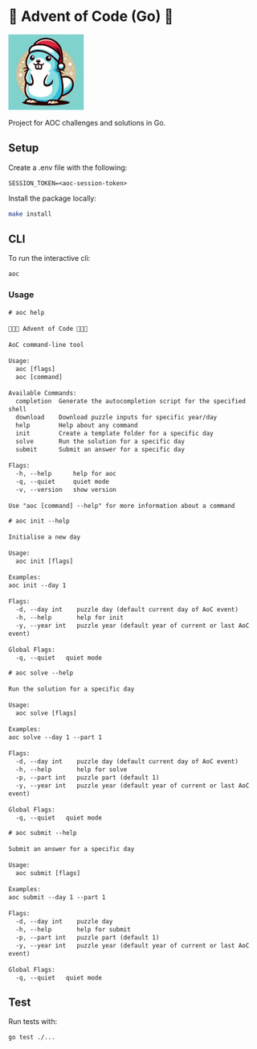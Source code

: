 # 🎄 Advent of Code (Go) 🎄

<div align="left">
    <img
      src="https://github.com/atheius/advent-of-code-go/raw/HEAD/aoc-go.jpeg"
      width="150"
      height="auto"
    />
</div>

Project for AOC challenges and solutions in Go.

## Setup

Create a .env file with the following:

```
SESSION_TOKEN=<aoc-session-token>
```

Install the package locally:

```sh
make install
```

## CLI

To run the interactive cli:

```sh
aoc
```

### Usage

```
# aoc help

🎄🎄🎄 Advent of Code 🎄🎄🎄

AoC command-line tool

Usage:
  aoc [flags]
  aoc [command]

Available Commands:
  completion  Generate the autocompletion script for the specified shell
  download    Download puzzle inputs for specific year/day
  help        Help about any command
  init        Create a template folder for a specific day
  solve       Run the solution for a specific day
  submit      Submit an answer for a specific day

Flags:
  -h, --help      help for aoc
  -q, --quiet     quiet mode
  -v, --version   show version

Use "aoc [command] --help" for more information about a command
```

```
# aoc init --help

Initialise a new day

Usage:
  aoc init [flags]

Examples:
aoc init --day 1

Flags:
  -d, --day int    puzzle day (default current day of AoC event)
  -h, --help       help for init
  -y, --year int   puzzle year (default year of current or last AoC event)

Global Flags:
  -q, --quiet   quiet mode
```

```
# aoc solve --help

Run the solution for a specific day

Usage:
  aoc solve [flags]

Examples:
aoc solve --day 1 --part 1

Flags:
  -d, --day int    puzzle day (default current day of AoC event)
  -h, --help       help for solve
  -p, --part int   puzzle part (default 1)
  -y, --year int   puzzle year (default year of current or last AoC event)

Global Flags:
  -q, --quiet   quiet mode
```

```
# aoc submit --help

Submit an answer for a specific day

Usage:
  aoc submit [flags]

Examples:
aoc submit --day 1 --part 1

Flags:
  -d, --day int    puzzle day
  -h, --help       help for submit
  -p, --part int   puzzle part (default 1)
  -y, --year int   puzzle year (default year of current or last AoC event)

Global Flags:
  -q, --quiet   quiet mode
```

## Test

Run tests with:

```sh
go test ./...
```
